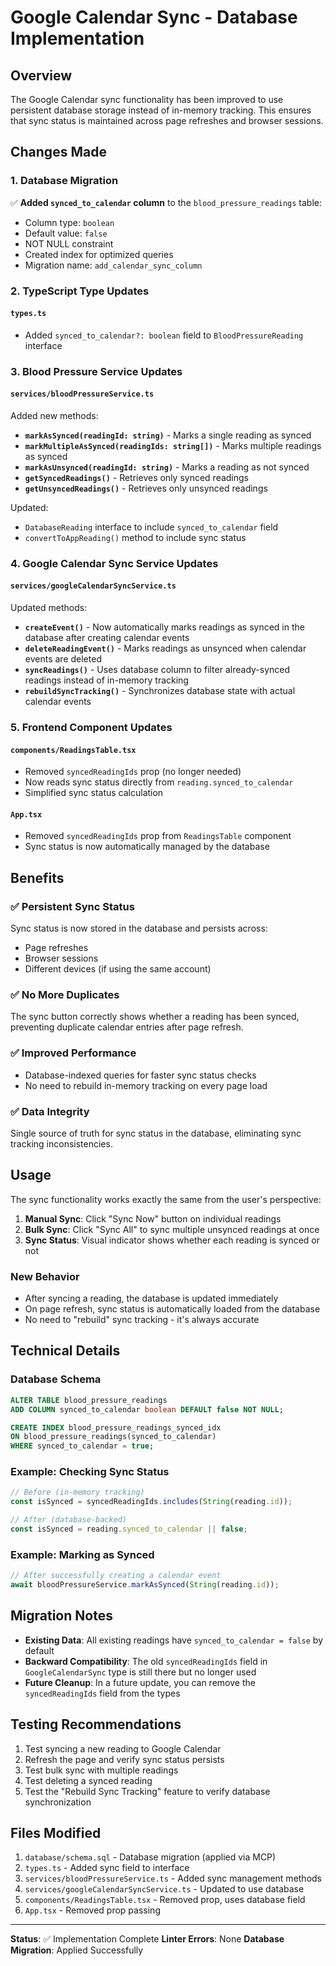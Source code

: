 # Google Calendar Sync - Database Implementation

## Overview
The Google Calendar sync functionality has been improved to use persistent database storage instead of in-memory tracking. This ensures that sync status is maintained across page refreshes and browser sessions.

## Changes Made

### 1. Database Migration
✅ **Added `synced_to_calendar` column** to the `blood_pressure_readings` table:
- Column type: `boolean`
- Default value: `false`
- NOT NULL constraint
- Created index for optimized queries
- Migration name: `add_calendar_sync_column`

### 2. TypeScript Type Updates

#### `types.ts`
- Added `synced_to_calendar?: boolean` field to `BloodPressureReading` interface

### 3. Blood Pressure Service Updates

#### `services/bloodPressureService.ts`
Added new methods:
- **`markAsSynced(readingId: string)`** - Marks a single reading as synced
- **`markMultipleAsSynced(readingIds: string[])`** - Marks multiple readings as synced
- **`markAsUnsynced(readingId: string)`** - Marks a reading as not synced
- **`getSyncedReadings()`** - Retrieves only synced readings
- **`getUnsyncedReadings()`** - Retrieves only unsynced readings

Updated:
- `DatabaseReading` interface to include `synced_to_calendar` field
- `convertToAppReading()` method to include sync status

### 4. Google Calendar Sync Service Updates

#### `services/googleCalendarSyncService.ts`
Updated methods:
- **`createEvent()`** - Now automatically marks readings as synced in the database after creating calendar events
- **`deleteReadingEvent()`** - Marks readings as unsynced when calendar events are deleted
- **`syncReadings()`** - Uses database column to filter already-synced readings instead of in-memory tracking
- **`rebuildSyncTracking()`** - Synchronizes database state with actual calendar events

### 5. Frontend Component Updates

#### `components/ReadingsTable.tsx`
- Removed `syncedReadingIds` prop (no longer needed)
- Now reads sync status directly from `reading.synced_to_calendar`
- Simplified sync status calculation

#### `App.tsx`
- Removed `syncedReadingIds` prop from `ReadingsTable` component
- Sync status is now automatically managed by the database

## Benefits

### ✅ Persistent Sync Status
Sync status is now stored in the database and persists across:
- Page refreshes
- Browser sessions
- Different devices (if using the same account)

### ✅ No More Duplicates
The sync button correctly shows whether a reading has been synced, preventing duplicate calendar entries after page refresh.

### ✅ Improved Performance
- Database-indexed queries for faster sync status checks
- No need to rebuild in-memory tracking on every page load

### ✅ Data Integrity
Single source of truth for sync status in the database, eliminating sync tracking inconsistencies.

## Usage

The sync functionality works exactly the same from the user's perspective:

1. **Manual Sync**: Click "Sync Now" button on individual readings
2. **Bulk Sync**: Click "Sync All" to sync multiple unsynced readings at once
3. **Sync Status**: Visual indicator shows whether each reading is synced or not

### New Behavior
- After syncing a reading, the database is updated immediately
- On page refresh, sync status is automatically loaded from the database
- No need to "rebuild" sync tracking - it's always accurate

## Technical Details

### Database Schema
```sql
ALTER TABLE blood_pressure_readings 
ADD COLUMN synced_to_calendar boolean DEFAULT false NOT NULL;

CREATE INDEX blood_pressure_readings_synced_idx 
ON blood_pressure_readings(synced_to_calendar) 
WHERE synced_to_calendar = true;
```

### Example: Checking Sync Status
```typescript
// Before (in-memory tracking)
const isSynced = syncedReadingIds.includes(String(reading.id));

// After (database-backed)
const isSynced = reading.synced_to_calendar || false;
```

### Example: Marking as Synced
```typescript
// After successfully creating a calendar event
await bloodPressureService.markAsSynced(String(reading.id));
```

## Migration Notes

- **Existing Data**: All existing readings have `synced_to_calendar = false` by default
- **Backward Compatibility**: The old `syncedReadingIds` field in `GoogleCalendarSync` type is still there but no longer used
- **Future Cleanup**: In a future update, you can remove the `syncedReadingIds` field from the types

## Testing Recommendations

1. Test syncing a new reading to Google Calendar
2. Refresh the page and verify sync status persists
3. Test bulk sync with multiple readings
4. Test deleting a synced reading
5. Test the "Rebuild Sync Tracking" feature to verify database synchronization

## Files Modified

1. `database/schema.sql` - Database migration (applied via MCP)
2. `types.ts` - Added sync field to interface
3. `services/bloodPressureService.ts` - Added sync management methods
4. `services/googleCalendarSyncService.ts` - Updated to use database
5. `components/ReadingsTable.tsx` - Removed prop, uses database field
6. `App.tsx` - Removed prop passing

---

**Status**: ✅ Implementation Complete
**Linter Errors**: None
**Database Migration**: Applied Successfully

